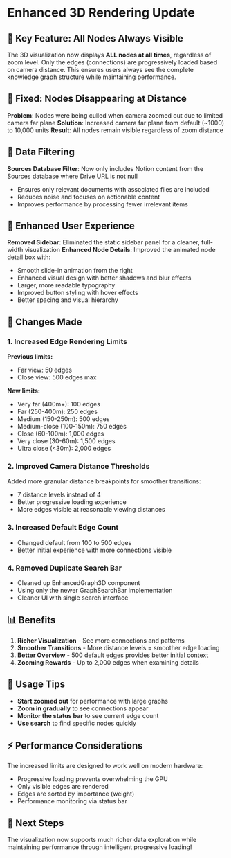 # Enhanced 3D Rendering Update

## 🎯 Key Feature: All Nodes Always Visible

The 3D visualization now displays **ALL nodes at all times**, regardless of zoom level. Only the edges (connections) are progressively loaded based on camera distance. This ensures users always see the complete knowledge graph structure while maintaining performance.

## 🔧 Fixed: Nodes Disappearing at Distance

**Problem**: Nodes were being culled when camera zoomed out due to limited camera far plane
**Solution**: Increased camera far plane from default (~1000) to 10,000 units
**Result**: All nodes remain visible regardless of zoom distance

## 🎯 Data Filtering

**Sources Database Filter**: Now only includes Notion content from the Sources database where Drive URL is not null
- Ensures only relevant documents with associated files are included
- Reduces noise and focuses on actionable content
- Improves performance by processing fewer irrelevant items

## 💫 Enhanced User Experience

**Removed Sidebar**: Eliminated the static sidebar panel for a cleaner, full-width visualization
**Enhanced Node Details**: Improved the animated node detail box with:
- Smooth slide-in animation from the right
- Enhanced visual design with better shadows and blur effects
- Larger, more readable typography
- Improved button styling with hover effects
- Better spacing and visual hierarchy

## 🚀 Changes Made

### 1. **Increased Edge Rendering Limits**

**Previous limits:**
- Far view: 50 edges
- Close view: 500 edges max

**New limits:**
- Very far (400m+): 100 edges
- Far (250-400m): 250 edges  
- Medium (150-250m): 500 edges
- Medium-close (100-150m): 750 edges
- Close (60-100m): 1,000 edges
- Very close (30-60m): 1,500 edges
- Ultra close (<30m): 2,000 edges

### 2. **Improved Camera Distance Thresholds**

Added more granular distance breakpoints for smoother transitions:
- 7 distance levels instead of 4
- Better progressive loading experience
- More edges visible at reasonable viewing distances

### 3. **Increased Default Edge Count**

- Changed default from 100 to 500 edges
- Better initial experience with more connections visible

### 4. **Removed Duplicate Search Bar**

- Cleaned up EnhancedGraph3D component
- Using only the newer GraphSearchBar implementation
- Cleaner UI with single search interface

## 📊 Benefits

1. **Richer Visualization** - See more connections and patterns
2. **Smoother Transitions** - More distance levels = smoother edge loading
3. **Better Overview** - 500 default edges provides better initial context
4. **Zooming Rewards** - Up to 2,000 edges when examining details

## 🎯 Usage Tips

- **Start zoomed out** for performance with large graphs
- **Zoom in gradually** to see connections appear
- **Monitor the status bar** to see current edge count
- **Use search** to find specific nodes quickly

## ⚡ Performance Considerations

The increased limits are designed to work well on modern hardware:
- Progressive loading prevents overwhelming the GPU
- Only visible edges are rendered
- Edges are sorted by importance (weight)
- Performance monitoring via status bar

## 🔄 Next Steps

The visualization now supports much richer data exploration while maintaining performance through intelligent progressive loading!